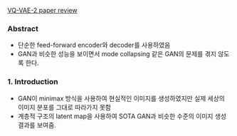 [VQ-VAE-2 paper review](https://greeksharifa.github.io/discrete%20representation/2021/11/26/VQVAE2/)

### Abstract
- 단순한 feed-forward encoder와 decoder를 사용하였음
- GAN과 비슷한 성능을 보이면서 mode collapsing 같은 GAN의 문제를 겪지 않도록 한다.
### 1. Introduction
- GAN이 minimax 방식을 사용하여 현실적인 이미지를 생성하였지만 실제 세상의 이미지 분포를 그대로 따라가지 못함
- 계층적 구조의 latent map을 사용하여 SOTA GAN과 비슷한 수준의 이미지 생성 결과를 보여줌.